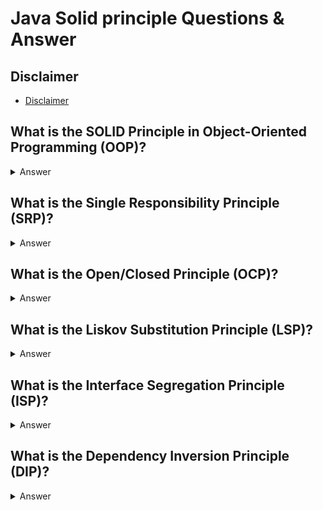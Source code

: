 # Java Solid principle Questions & Answer

## Disclaimer

- [Disclaimer](disclaimer-qa.md)

## What is the SOLID Principle in Object-Oriented Programming (OOP)?

<details>
<summary>Answer</summary>

- SOLID is a set of five design principles that help developers write more understandable, flexible, and maintainable
  code. The principles are:
    - S: Single Responsibility Principle (SRP)
    - O: Open/Closed Principle (OCP)
    - L: Liskov Substitution Principle (LSP)
    - I: Interface Segregation Principle (ISP)
    - D: Dependency Inversion Principle (DIP)

Each of these principles aims to reduce coupling and increase cohesion in a codebase.

</details>

## What is the Single Responsibility Principle (SRP)?

<details>
<summary>Answer</summary>

- The Single Responsibility Principle (SRP) states that a class should have only one reason to change, meaning that it
  should only have one job or responsibility.

```java
// Violates SRP - a class with multiple responsibilities
class User {
  private String name;
  private String email;

  public void saveToDatabase() {
    // Code to save user to the database
  }

  public void sendEmail() {
    // Code to send email
  }
}

```

- In the above code, the User class has two responsibilities: saving the user to the database and sending emails. To
  adhere to SRP, we can split these responsibilities into separate classes:

```java
class User {
  private String name;
  private String email;
  // User related properties and methods
}

class UserDatabase {
  public void saveToDatabase(User user) {
    // Code to save user to the database
  }
}

class EmailService {
  public void sendEmail(User user) {
    // Code to send email
  }
}

```

</details>

## What is the Open/Closed Principle (OCP)?

<details>
<summary>Answer</summary>

- The Open/Closed Principle (OCP) states that a class should be open for extension but closed for modification.
- This means that you should be able to extend the behavior of a class without changing its existing code.

Issue Example:

```java
// Violates OCP
class Rectangle {
  private int width;
  private int height;

  public int calculateArea() {
    return width * height;
  }
}

class AreaCalculator {
  public int calculateArea(Object shape) {
    if (shape instanceof Rectangle) {
      return ((Rectangle) shape).calculateArea();
    }
    // Adding new shapes requires modifying this method
    return 0;
  }
}

```

- In this code, the AreaCalculator class must be modified whenever a new shape is introduced.

- To adhere to OCP, we can introduce an interface for shapes:

```java
interface Shape {
  int calculateArea();
}

class Rectangle implements Shape {
  private int width;
  private int height;

  @Override
  public int calculateArea() {
    return width * height;
  }
}

class Circle implements Shape {
  private int radius;

  @Override
  public int calculateArea() {
    return (int) (Math.PI * radius * radius);
  }
}

class AreaCalculator {
  public int calculateArea(Shape shape) {
    return shape.calculateArea();
  }
}

```

- Now, new shapes can be added by simply implementing the Shape interface, without changing the AreaCalculator class.

</details>

## What is the Liskov Substitution Principle (LSP)?

<details>
<summary>Answer</summary>

- The Liskov Substitution Principle (LSP) states that objects of a superclass should be replaceable with objects of its
  subclasses without affecting the correctness of the program.
- In other words, subclasses should behave in a way that they can be substituted wherever the parent class is expected.

Issue Example :

```java
class Bird {
  public void fly() {
    // Flying logic
  }
}

class Sparrow extends Bird {
  @Override
  public void fly() {
    // Sparrow specific flying logic
  }
}

class Ostrich extends Bird {
  @Override
  public void fly() {
    // Ostrich cannot fly, so this violates LSP
  }
}

```

- In this example, Ostrich is a subclass of Bird, but it cannot fly.
- Replacing Bird with Ostrich breaks the Liskov Substitution Principle because the fly method is expected to work for
  all subclasses of Bird.

- To fix this, we can redesign the inheritance hierarchy:

```java
interface Flyable {
  void fly();
}

class Sparrow implements Flyable {
  @Override
  public void fly() {
    // Sparrow specific flying logic
  }
}

class Ostrich {
  public void run() {
    // Ostrich-specific running logic
  }
}

```

- Now, we separate the Flyable behavior and avoid forcing Ostrich to inherit from Bird.

</details>

## What is the Interface Segregation Principle (ISP)?

<details>
<summary>Answer</summary>

- The Interface Segregation Principle (ISP) states that no client should be forced to depend on methods it does not use.
  In other words, classes should not be forced to implement interfaces they don't need.

Issue:

```java
// Violates ISP
interface Worker {
  void work();

  void eat();
}

class Employee implements Worker {
  @Override
  public void work() {
    // Employee work logic
  }

  @Override
  public void eat() {
    // Employee eat logic
  }
}

class Robot implements Worker {
  @Override
  public void work() {
    // Robot work logic
  }

  @Override
  public void eat() {
    // Robot does not eat, violating ISP
  }
}

```

- To follow ISP, we can create separate interfaces for distinct functionalities:

```java
interface Workable {
  void work();
}

interface Eatable {
  void eat();
}

class Employee implements Workable, Eatable {
  @Override
  public void work() {
    // Employee work logic
  }

  @Override
  public void eat() {
    // Employee eat logic
  }
}

class Robot implements Workable {
  @Override
  public void work() {
    // Robot work logic
  }
}

```

- Now, Robot does not have to implement the eat method, adhering to ISP.

</details>

## What is the Dependency Inversion Principle (DIP)?

<details>
<summary>Answer</summary>

- The Dependency Inversion Principle (DIP) states that high-level modules should not depend on low-level modules, but
  both should depend on abstractions.
- Additionally, abstractions should not depend on details. Details should depend on abstractions.

Issue:

```java
// Violates DIP
class LightBulb {
  public void turnOn() {
    System.out.println("Light turned on");
  }

  public void turnOff() {
    System.out.println("Light turned off");
  }
}

class Switch {
  private LightBulb bulb;

  public Switch(LightBulb bulb) {
    this.bulb = bulb;
  }

  public void operate() {
    // Direct dependency on LightBulb
    bulb.turnOn();
  }
}

```

To adhere to DIP, we can introduce an abstraction:

```java
interface Switchable {
  void turnOn();

  void turnOff();
}

class LightBulb implements Switchable {
  @Override
  public void turnOn() {
    System.out.println("Light turned on");
  }

  @Override
  public void turnOff() {
    System.out.println("Light turned off");
  }
}

class Switch {
  private Switchable device;

  public Switch(Switchable device) {
    this.device = device;
  }

  public void operate() {
    device.turnOn();
  }
}

```

- Now, Switch depends on the Switchable interface (an abstraction), not on a concrete LightBulb class. This allows
  Switch to work with any Switchable device, adhering to DIP.

</details>